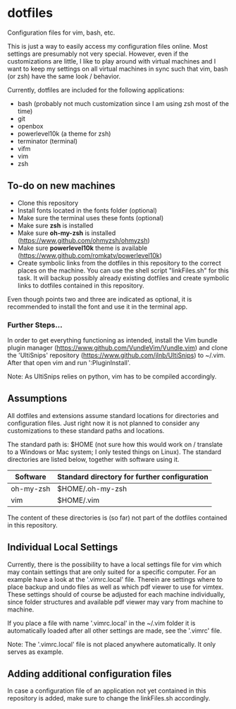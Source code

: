 # dotfiles
Configuration files for vim, bash, etc.

This is just a way to easily access my configuration files online. Most settings
are presumably not very special. However, even if the customizations are little,
I like to play around with virtual machines and I want to keep my settings on
all virtual machines in sync such that vim, bash (or zsh) have the same look /
behavior.

Currently, dotfiles are included for the following applications:

* bash (probably not much customization since I am using zsh most of the time)
* git
* openbox
* powerlevel10k (a theme for zsh)
* terminator (terminal)
* vifm
* vim
* zsh


## To-do on new machines

* Clone this repository
* Install fonts located in the fonts folder (optional)
* Make sure the terminal uses these fonts (optional)
* Make sure **zsh** is installed
* Make sure **oh-my-zsh** is installed (<https://www.github.com/ohmyzsh/ohmyzsh>)
* Make sure **powerlevel10k** theme is available (<https://www.github.com/romkatv/powerlevel10k>)
* Create symbolic links from the dotfiles in this repository to the correct
  places on the machine. You can use the shell script "linkFiles.sh" for this
  task. It will backup possibly already existing dotfiles and create symbolic
  links to dotfiles contained in this repository.

Even though points two and three are indicated as optional, it is recommended to
install the font and use it in the terminal app.

### Further Steps...

In order to get everything functioning as intended, install the Vim bundle
plugin manager (<https://www.github.com/VundleVim/Vundle.vim>) and clone
the 'UltiSnips' repository (<https://www.github.com/jlnb/UltiSnips>) to
~/.vim. After that open vim and run ':PluginInstall'.

Note: As UltiSnips relies on python, vim has to be compiled accordingly.

## Assumptions

All dotfiles and extensions assume standard locations for directories and
configuration files. Just right now it is not planned to consider any
customizations to these standard paths and locations. 

The standard path is: $HOME (not sure how this would work on / translate to a
Windows or Mac system; I only tested things on Linux). The standard directories
are listed below, together with software using it.

| Software		| Standard directory for further configuration 	|
|-----------------------|-----------------------------------------------|
| oh-my-zsh 		| $HOME/.oh-my-zsh 				|
| vim 			| $HOME/.vim 					|

The content of these directories is (so far) not part of the dotfiles contained
in this repository.

## Individual Local Settings

Currently, there is the possibility to have a local settings file for vim which
may contain settings that are only suited for a specific computer. For an example
have a look at the '.vimrc.local' file. Therein are settings where to place
backup and undo files as well as which pdf viewer to use for vimtex. These
settings should of course be adjusted for each machine individually, since
folder structures and available pdf viewer may vary from machine to machine.

If you place a file with name '.vimrc.local' in the ~/.vim folder it is
automatically loaded after all other settings are made, see the '.vimrc' file.

Note: The '.vimrc.local' file is not placed anywhere automatically. It only
serves as example.

## Adding additional configuration files

In case a configuration file of an application not yet contained in this
repository is added, make sure to change the linkFiles.sh accordingly.
